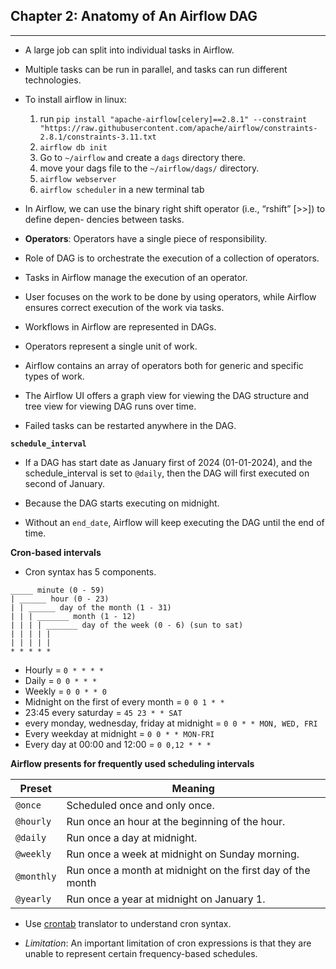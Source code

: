## Chapter 2: Anatomy of An Airflow DAG

---------------

- A large job can split into individual tasks in Airflow.

- Multiple tasks can be run in parallel, and tasks can run different technologies.

- To install airflow in linux: 

    1. run `pip install "apache-airflow[celery]==2.8.1" --constraint "https://raw.githubusercontent.com/apache/airflow/constraints-2.8.1/constraints-3.11.txt`
    2. `airflow db init`
    3. Go to `~/airflow` and create a `dags` directory there.
    4. move your dags file to the `~/airflow/dags/` directory. 
    5. `airflow webserver`
    6. `airflow scheduler` in a new terminal tab

- In Airflow, we can use the binary right shift operator (i.e., “rshift” [>>]) to define depen-
dencies between tasks.


- **Operators**: Operators have a single piece of responsibility.

- Role of DAG is to orchestrate the execution of a collection of operators.

- Tasks in Airflow manage the execution of an operator.

- User focuses on the work to be done by using operators, while Airflow ensures correct execution of the work via tasks.

- Workflows in Airflow are represented in DAGs.
- Operators represent a single unit of work.
- Airflow contains an array of operators both for generic and specific types of work.
- The Airflow UI offers a graph view for viewing the DAG structure and tree view for viewing DAG runs over time.
- Failed tasks can be restarted anywhere in the DAG.

**`schedule_interval`**

- If a DAG has start date as January first of 2024 (01-01-2024), and the schedule_interval is set to `@daily`, then the DAG will first executed on second of January. 

- Because the DAG starts executing on midnight.


- Without an `end_date`, Airflow will keep executing the DAG until the end of time.


**Cron-based intervals**

- Cron syntax has 5 components.


```
_____ minute (0 - 59)
| ______ hour (0 - 23)
| | ______ day of the month (1 - 31)
| | | _______ month (1 - 12)
| | | | _______ day of the week (0 - 6) (sun to sat)
| | | | |
| | | | |
* * * * *
```

- Hourly = `0 * * * *`
- Daily = `0 0 * * *`
- Weekly = `0 0 * * 0`
- Midnight on the first of every month = `0 0 1 * *`
- 23:45 every saturday = `45 23 * * SAT`
- every monday, wednesday, friday at midnight = `0 0 * * MON, WED, FRI`
- Every weekday at midnight = `0 0 * * MON-FRI`
- Every day at 00:00 and 12:00 = `0 0,12 * * *`

**Airflow presents for frequently used scheduling intervals**

| Preset | Meaning |
|--------|---------|
| `@once` | Scheduled once and only once.|
| `@hourly` | Run once an hour at the beginning of the hour.|
| `@daily` | Run once a day at midnight.|
| `@weekly` | Run once  a week at midnight on Sunday morning.|
| `@monthly` | Run once a month at midnight on the first day of the month|
| `@yearly` | Run once a year at midnight on January 1.|


- Use [crontab](https://crontab.guru) translator to understand cron syntax.

- _Limitation_: An important limitation of cron expressions is that they are unable to represent certain frequency-based schedules.